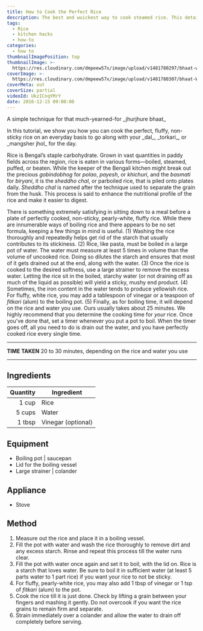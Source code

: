 ```yaml
---
title: How to Cook the Perfect Rice
description: The best and wuickest way to cook steamed rice. This detailed video tutorial yields the perfect Bengali jhurjhure bhaat in 30 minutes.
tags:
  - Rice
  - kitchen hacks
  - how-to
categories:
  - how to
thumbnailImagePosition: top
thumbnailImage: >-
  https://res.cloudinary.com/dmpeew57x/image/upload/v1481780297/bhaat-website-thumbnail_ukmld4.jpg
coverImage: >-
  https://res.cloudinary.com/dmpeew57x/image/upload/v1481780307/bhaat-Website-cover_vcs1mu.jpg
coverMeta: out
coverSize: partial
videoId: UkzICnqYMrY
date: 2016-12-15 09:00:00
---
```





<p class="post-byline">A simple technique for that much-yearned-for _jhurjhure bhaat_</p>

<p class="post-intro">In this tutorial, we show you how you can cook the perfect, fluffy, non-sticky rice on an everyday basis to go along with your _dal_, _torkari_, or _mangsher jhol_ for the day.</p>

<!-- more -->
<span class="dropcap">R</span>ice is Bengal’s staple carbohydrate. Grown in vast quantities in paddy fields across the region, rice is eaten in various forms—boiled, steamed, puffed, or beaten. While the keeper of the Bengali kitchen might break out the precious _gobindobhog_ for _polao_, _payesh_, or _khichuri_, and the _basmati_ for _biryani_, it is the _sheddho chal_, or parboiled rice, that is piled onto plates daily. _Sheddho chal_ is named after the technique used to separate the grain from the husk. This process is said to enhance the nutritional profile of the rice and make it easier to digest.

There is something extremely satisfying in sitting down to a meal before a plate of perfectly cooked, non-sticky, pearly-white, fluffy rice. While there are innumerable ways of boiling rice and there appears to be no set formula, keeping a few things in mind is useful. (1) Washing the rice thoroughly and repeatedly helps get rid of the starch that usually contributes to its stickiness. (2) Rice, like pasta, must be boiled in a large pot of water. The water must measure at least 5 times in volume than the volume of uncooked rice. Doing so dilutes the starch and ensures that most of it gets drained out at the end, along with the water. (3) Once the rice is cooked to the desired softness, use a large strainer to remove the excess water. Letting the rice sit in the boiled, starchy water (or not draining off as much of the liquid as possible) will yield a sticky, mushy end product. (4) Sometimes, the iron content in the water tends to produce yellowish rice. For fluffy, white rice, you may add a tablespoon of vinegar or a teaspoon of _fitkari_ (alum) to the boiling pot. (5) Finally, as for boiling time, it will depend on the rice and water you use. Ours usually takes about 25 minutes. We highly recommend that you determine the cooking time for _your_ rice. Once you've done that, set a timer whenever you put a pot to boil. When the timer goes off, all you need to do is drain out the water, and you have perfectly cooked rice every single time.      

***

**TIME TAKEN** 20 to 30 minutes, depending on the rice and water you use

***
## Ingredients
| Quantity | Ingredient         |
|---------:|--------------------|
|    1 cup | Rice               |
|   5 cups | Water              |
|   1 tbsp | Vinegar (optional) |

## Equipment
- Boiling pot | saucepan
- Lid for the boiling vessel
- Large strainer | colander

## Appliance
- Stove

## Method
1. Measure out the rice and place it in a boiling vessel.
2. Fill the pot with water and wash the rice thoroughly to remove dirt and any excess starch. Rinse and repeat this process till the water runs clear.
3. Fill the pot with water once again and set it to boil, with the lid on. Rice is a starch that loves water. Be sure to boil it in sufficient water (at least 5 parts water to 1 part rice) if you want your rice to not be sticky.
4. For fluffy, pearly-white rice, you may also add 1 tbsp of vinegar or 1 tsp of _fitkari_ (alum) to the pot.
5. Cook the rice till it is just done. Check by lifting a grain between your fingers and mashing it gently. Do not overcook if you want the rice grains to remain firm and separate.
6. Strain immediately over a colander and allow the water to drain off completely before serving.   

<script type="application/ld+json">
{
  "@context": "http://schema.org/",
  "@type": "recipe",
  "name": "How to Cook the Perfect Rice",
  "author": "Bong Eats",
  "image": "https://res.cloudinary.com/dmpeew57x/image/upload/v1481780294/bhaat-thumbnail-small_ll5eta.jpg",
  "description": "In this tutorial, we show you how you can cook the perfect, fluffy, non-sticky rice on an everyday basis to go along with your dal, torkari, or mangsher jhol for the day.",
  "prepTime": "PT05M",
  "totalTime": "PT30M",
  "recipeYield": "2",
  "nutrition": {
    "@type": "NutritionInformation",
    "servingSize": "2 servings",
    "calories": "206 calories",
    "fatContent": "0.4 g",
    "carbohydrateContent": "45 g",
    "cholesterolContent": "0 mg",
    "fiberContent": "0.6 g",
    "proteinContent": "4.3 g",
    "saturatedFatContent": "0.1 g",
    "sodiumContent": "1.6 mg",
    "sugarContent": "0.1 g"
  },
  "recipeIngredient": [
    "Rice",
    "Water",
    "Vinegar or fitkari (alum)"
  ],
  "recipeInstructions": [
    "1. Measure out the rice and place it in a boiling vessel.",
    "2. Fill the pot with water and wash the rice thoroughly to remove dirt and any excess starch. Rinse and repeat this process till the water runs clear.",
    "3. Fill the pot with water once again and set it to boil, with the lid on. Rice is a starch that loves water. Be sure to boil it in sufficient water (at least 5 parts water to 1 part rice) if you want your rice to not be sticky.",
    "4. For fluffy, pearly-white rice, you may also add 1 tbsp of vinegar or 1 tsp of fitkari (alum) to the pot.",
    "5. Cook the rice till it is just done. Check by lifting a grain between your fingers and mashing it gently. Do not overcook if you want the rice grains to remain firm and separate.",
    "6. Strain immediately over a colander and allow the water to drain off completely before serving."
   ]
}
</script>
